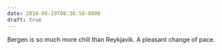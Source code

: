 ```yaml
---
date: 2018-08-19T06:36:58-0600
draft: true
---
```




Bergen is so much more chill than Reykjavík. A pleasant change of pace.



